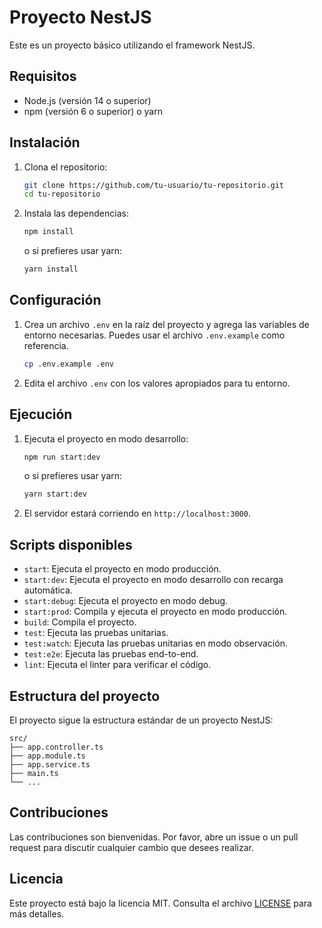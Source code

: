 # Proyecto NestJS

Este es un proyecto básico utilizando el framework NestJS.

## Requisitos

- Node.js (versión 14 o superior)
- npm (versión 6 o superior) o yarn

## Instalación

1. Clona el repositorio:

    ```sh
    git clone https://github.com/tu-usuario/tu-repositorio.git
    cd tu-repositorio
    ```

2. Instala las dependencias:

    ```sh
    npm install
    ```

    o si prefieres usar yarn:

    ```sh
    yarn install
    ```

## Configuración

1. Crea un archivo `.env` en la raíz del proyecto y agrega las variables de entorno necesarias. Puedes usar el archivo `.env.example` como referencia.

    ```sh
    cp .env.example .env
    ```

2. Edita el archivo `.env` con los valores apropiados para tu entorno.

## Ejecución

1. Ejecuta el proyecto en modo desarrollo:

    ```sh
    npm run start:dev
    ```

    o si prefieres usar yarn:

    ```sh
    yarn start:dev
    ```

2. El servidor estará corriendo en `http://localhost:3000`.

## Scripts disponibles

- `start`: Ejecuta el proyecto en modo producción.
- `start:dev`: Ejecuta el proyecto en modo desarrollo con recarga automática.
- `start:debug`: Ejecuta el proyecto en modo debug.
- `start:prod`: Compila y ejecuta el proyecto en modo producción.
- `build`: Compila el proyecto.
- `test`: Ejecuta las pruebas unitarias.
- `test:watch`: Ejecuta las pruebas unitarias en modo observación.
- `test:e2e`: Ejecuta las pruebas end-to-end.
- `lint`: Ejecuta el linter para verificar el código.

## Estructura del proyecto

El proyecto sigue la estructura estándar de un proyecto NestJS:

```
src/
├── app.controller.ts
├── app.module.ts
├── app.service.ts
├── main.ts
└── ...
```

## Contribuciones

Las contribuciones son bienvenidas. Por favor, abre un issue o un pull request para discutir cualquier cambio que desees realizar.

## Licencia

Este proyecto está bajo la licencia MIT. Consulta el archivo [LICENSE](LICENSE) para más detalles.
